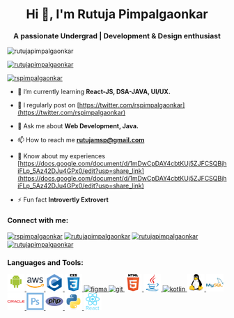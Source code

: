 <h1 align="center">Hi 👋, I'm Rutuja Pimpalgaonkar</h1>
<h3 align="center">A passionate Undergrad | Development & Design enthusiast</h3>

<p align="left"> <img src="https://komarev.com/ghpvc/?username=rutujapimpalgaonkar&label=Profile%20views&color=0e75b6&style=flat" alt="rutujapimpalgaonkar" /> </p>

<p align="left"> <a href="https://github.com/ryo-ma/github-profile-trophy"><img src="https://github-profile-trophy.vercel.app/?username=rutujapimpalgaonkar" alt="rutujapimpalgaonkar" /></a> </p>

<p align="left"> <a href="https://twitter.com/rspimpalgaonkar" target="blank"><img src="https://img.shields.io/twitter/follow/rspimpalgaonkar?logo=twitter&style=for-the-badge" alt="rspimpalgaonkar" /></a> </p>

- 🌱 I’m currently learning **React-JS, DSA-JAVA, UI/UX.**

- 📝 I regularly post on [https://twitter.com/rspimpalgaonkar](https://twitter.com/rspimpalgaonkar)

- 💬 Ask me about **Web Development, Java.**

- 📫 How to reach me **rutujamsp@gmail.com**

- 📄 Know about my experiences [https://docs.google.com/document/d/1mDwCpDAY4cbtKUj5ZJFCSQBjhiFLp_5Az42DJu4GPx0/edit?usp=share_link](https://docs.google.com/document/d/1mDwCpDAY4cbtKUj5ZJFCSQBjhiFLp_5Az42DJu4GPx0/edit?usp=share_link)

- ⚡ Fun fact **Introvertly Extrovert**

<h3 align="left">Connect with me:</h3>
<p align="left">
<a href="https://twitter.com/rspimpalgaonkar" target="blank"><img align="center" src="https://raw.githubusercontent.com/rahuldkjain/github-profile-readme-generator/master/src/images/icons/Social/twitter.svg" alt="rspimpalgaonkar" height="30" width="40" /></a>
<a href="https://linkedin.com/in/rutujapimpalgaonkar" target="blank"><img align="center" src="https://raw.githubusercontent.com/rahuldkjain/github-profile-readme-generator/master/src/images/icons/Social/linked-in-alt.svg" alt="rutujapimpalgaonkar" height="30" width="40" /></a>
<a href="https://instagram.com/rutujapimpalgaonkar" target="blank"><img align="center" src="https://raw.githubusercontent.com/rahuldkjain/github-profile-readme-generator/master/src/images/icons/Social/instagram.svg" alt="rutujapimpalgaonkar" height="30" width="40" /></a>
<a href="https://dribbble.com/rutujapimpalgaonkar" target="blank"><img align="center" src="https://raw.githubusercontent.com/rahuldkjain/github-profile-readme-generator/master/src/images/icons/Social/dribbble.svg" alt="rutujapimpalgaonkar" height="30" width="40" /></a>
</p>

<h3 align="left">Languages and Tools:</h3>
<p align="left"> <a href="https://developer.android.com" target="_blank" rel="noreferrer"> <img src="https://raw.githubusercontent.com/devicons/devicon/master/icons/android/android-original-wordmark.svg" alt="android" width="40" height="40"/> </a> <a href="https://aws.amazon.com" target="_blank" rel="noreferrer"> <img src="https://raw.githubusercontent.com/devicons/devicon/master/icons/amazonwebservices/amazonwebservices-original-wordmark.svg" alt="aws" width="40" height="40"/> </a> <a href="https://www.cprogramming.com/" target="_blank" rel="noreferrer"> <img src="https://raw.githubusercontent.com/devicons/devicon/master/icons/c/c-original.svg" alt="c" width="40" height="40"/> </a> <a href="https://www.w3schools.com/css/" target="_blank" rel="noreferrer"> <img src="https://raw.githubusercontent.com/devicons/devicon/master/icons/css3/css3-original-wordmark.svg" alt="css3" width="40" height="40"/> </a> <a href="https://www.figma.com/" target="_blank" rel="noreferrer"> <img src="https://www.vectorlogo.zone/logos/figma/figma-icon.svg" alt="figma" width="40" height="40"/> </a> <a href="https://git-scm.com/" target="_blank" rel="noreferrer"> <img src="https://www.vectorlogo.zone/logos/git-scm/git-scm-icon.svg" alt="git" width="40" height="40"/> </a> <a href="https://www.w3.org/html/" target="_blank" rel="noreferrer"> <img src="https://raw.githubusercontent.com/devicons/devicon/master/icons/html5/html5-original-wordmark.svg" alt="html5" width="40" height="40"/> </a> <a href="https://www.java.com" target="_blank" rel="noreferrer"> <img src="https://raw.githubusercontent.com/devicons/devicon/master/icons/java/java-original.svg" alt="java" width="40" height="40"/> </a> <a href="https://kotlinlang.org" target="_blank" rel="noreferrer"> <img src="https://www.vectorlogo.zone/logos/kotlinlang/kotlinlang-icon.svg" alt="kotlin" width="40" height="40"/> </a> <a href="https://www.linux.org/" target="_blank" rel="noreferrer"> <img src="https://raw.githubusercontent.com/devicons/devicon/master/icons/linux/linux-original.svg" alt="linux" width="40" height="40"/> </a> <a href="https://www.mysql.com/" target="_blank" rel="noreferrer"> <img src="https://raw.githubusercontent.com/devicons/devicon/master/icons/mysql/mysql-original-wordmark.svg" alt="mysql" width="40" height="40"/> </a> <a href="https://www.oracle.com/" target="_blank" rel="noreferrer"> <img src="https://raw.githubusercontent.com/devicons/devicon/master/icons/oracle/oracle-original.svg" alt="oracle" width="40" height="40"/> </a> <a href="https://www.photoshop.com/en" target="_blank" rel="noreferrer"> <img src="https://raw.githubusercontent.com/devicons/devicon/master/icons/photoshop/photoshop-line.svg" alt="photoshop" width="40" height="40"/> </a> <a href="https://www.php.net" target="_blank" rel="noreferrer"> <img src="https://raw.githubusercontent.com/devicons/devicon/master/icons/php/php-original.svg" alt="php" width="40" height="40"/> </a> <a href="https://www.python.org" target="_blank" rel="noreferrer"> <img src="https://raw.githubusercontent.com/devicons/devicon/master/icons/python/python-original.svg" alt="python" width="40" height="40"/> </a> <a href="https://reactjs.org/" target="_blank" rel="noreferrer"> <img src="https://raw.githubusercontent.com/devicons/devicon/master/icons/react/react-original-wordmark.svg" alt="react" width="40" height="40"/> </a> </p>

